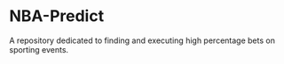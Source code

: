 # NBA-Predict
A repository dedicated to finding and executing high percentage bets on sporting events.
